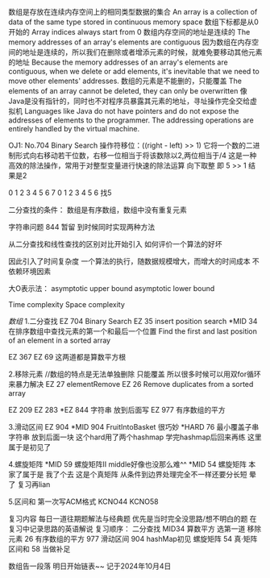 数组是存放在连续内存空间上的相同类型数据的集合
An array is a collection of data of the same type stored in continuous memory space
数组下标都是从0开始的
Array indices always start from 0
数组内存空间的地址是连续的
The memory addresses of an array's elements are contiguous
因为数组在内存空间的地址是连续的，所以我们在删除或者增添元素的时候，就难免要移动其他元素的地址
Because the memory addresses of an array's elements are contiguous, when we
delete or add elements, it's inevitable that we need to move other elements' addresses.
数组的元素是不能删的，只能覆盖
The elements of an array cannot be deleted, they can only be overwritten
像Java是没有指针的，同时也不对程序员暴露其元素的地址，寻址操作完全交给虚拟机
Languages like Java do not have pointers and do not expose the addresses of elements to the programmer.
The addressing operations are entirely handled by the virtual machine.

OJ1: No.704 Binary Search
操作符移位：((right - left) >> 1)
它将一个数的二进制形式向右移动若干位数，右移一位相当于将该数除以2,两位相当于/4
这是一种高效的除法操作，常用于对整型变量进行快速的除法运算
向下取整 即 5 >> 1 结果是2

0 1 2 3 4 5 6 7
0 1 2 3 4 5 6
找5

二分查找的条件：
数组是有序数组，数组中没有重复元素

字符串问题 844 暂留 到时候同时实现两种方法

从二分查找和线性查找的区别对比开始引入
如何评价一个算法的好坏

因此引入了时间复杂度
一个算法的执行，随数据规模增大，而增大的时间成本 不依赖环境因素

大O表示法：
asymptotic upper bound
asymptotic lower bound

Time complexity
Space complexity

*数组*
1.二分查找
EZ 704 Binary Search
EZ 35 insert position search
*MID 34 在排序数组中查找元素的第一个和最后一个位置
Find the first and last position of an element in a sorted array

EZ 367
EZ 69 这两道都是算数平方根

2.移除元素
//数组的特点是无法单独删除 只能覆盖 所以很多时候可以用双for循环来暴力解决
EZ 27 elementRemove
EZ 26 Remove duplicates from a sorted array

EZ 209
EZ 283
*EZ 844 字符串 放到后面写
EZ 977 有序数组的平方

3.滑动区间
EZ 904
*MID 904 FruitIntoBasket 很巧妙
*HARD 76 最小覆盖子串 字符串 放到后面一块 这个hard用了两个hashmap 学完hashmap后回来再练 这里属于是初见了

4.螺旋矩阵
*MID 59 螺旋矩阵II middle好像也没那么难^^
*MID 54 螺旋矩阵 本家了属于是 我了个去 这是个真矩阵 从条件到边界处理完全不一样还要分长短 晕了 复习再lian

5.区间和 第一次写ACM格式
KCNO44
KCNO58

复习内容 每日一道往期题解法与经典题 优先是当时完全没思路/想不明白的题
在复习中记录思路的英语解说
复习顺序：
二分查找 MID34
算数平方 选第一道
移除元素 26
有序数组的平方 977
滑动区间 904 hashMap初见
螺旋矩阵 54 真·矩阵
区间和 58 当做补足

数组告一段落 明日开始链表~~
记于2024年10月4日
